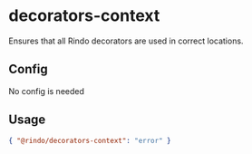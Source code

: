 # decorators-context

Ensures that all Rindo decorators are used in correct locations.

## Config

No config is needed

## Usage

```json
{ "@rindo/decorators-context": "error" }
```

